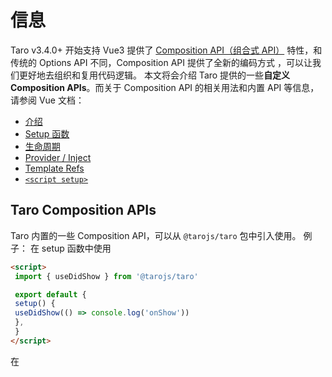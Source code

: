 # 信息
Taro v3.4.0+ 开始支持
Vue3 提供了 [Composition API（组合式 API）](https://v3.vuejs.org/guide/composition-api-introduction.html#why-composition-api) 特性，和传统的 Options API 不同，Composition API 提供了全新的编码方式 ，可以让我们更好地去组织和复用代码逻辑。
本文将会介绍 Taro 提供的一些**自定义 Composition APIs**。而关于 Composition API 的相关用法和内置 API 等信息，请参阅 Vue 文档：

- [介绍](https://v3.vuejs.org/guide/composition-api-introduction.html)
- [Setup 函数](https://v3.vuejs.org/guide/composition-api-setup.html)
- [生命周期](https://v3.vuejs.org/guide/composition-api-lifecycle-hooks.html)
- [Provider / Inject](https://v3.vuejs.org/guide/composition-api-provide-inject.html)
- [Template Refs](https://v3.vuejs.org/guide/composition-api-template-refs.html)
- [`<script setup>`](https://v3.vuejs.org/api/sfc-script-setup.html#basic-syntax)
## Taro Composition APIs[​](composition-api.html#taro-composition-apis)
Taro 内置的一些 Composition API，可以从 `@tarojs/taro` 包中引入使用。
例子：
在 setup 函数中使用
```html
<script>
 import { useDidShow } from '@tarojs/taro'

 export default {
 setup() {
 useDidShow(() => console.log('onShow'))
 },
 }
</script>
```
在 <script setup> 中使用
```html
<script setup>
 import { useDidShow } from '@tarojs/taro'

 useDidShow(() => console.log('onShow'))
</script>
```

### useRouter[​](composition-api.html#userouter)
等同于 `Taro.getCurrentInstance().router`。
示例代码
```jsx
// { path: '', params: { ... } }
const router = useRouter()
```

### useLoad[​](composition-api.html#useload)
信息
Taro v3.5.0+ 开始支持
等同于页面的 `onLoad` 生命周期钩子。
示例代码
```jsx
useLoad(() => {
 console.log('onLoad')
})
```

### useReady[​](composition-api.html#useready)
等同于页面的 `onReady` 生命周期钩子。
从此生命周期开始可以使用 `createCanvasContext` 或 `createSelectorQuery` 等 API 访问小程序渲染层的 DOM 节点。
示例代码
```js
useReady(() => {
 const query = wx.createSelectorQuery()
})
```

### useDidShow[​](composition-api.html#usedidshow)
页面显示/切入前台时触发。等同于 `onShow` 页面生命周期钩子。
示例代码
```jsx
useDidShow(() => {
 console.log('onShow')
})
```

### useDidHide[​](composition-api.html#usedidhide)
页面隐藏/切入后台时触发。等同于 `onHide` 页面生命周期钩子。
示例代码
```jsx
useDidHide(() => {
 console.log('onHide')
})
```

### useUnload[​](composition-api.html#useunload)
信息
Taro v3.5.0+ 开始支持
等同于页面的 `onUnload` 生命周期钩子。
示例代码
```jsx
useUnload(() => {
 console.log('onUnload')
})
```

### usePullDownRefresh[​](composition-api.html#usepulldownrefresh)
监听用户下拉动作。等同于 `onPullDownRefresh` 页面生命周期钩子。
示例代码
```jsx
usePullDownRefresh(() => {
 console.log('onPullDownRefresh')
})
```

### useReachBottom[​](composition-api.html#usereachbottom)
监听用户上拉触底事件。等同于 `onReachBottom` 页面生命周期钩子。
示例代码
```jsx
useReachBottom(() => {
 console.log('onReachBottom')
})
```

### usePageScroll[​](composition-api.html#usepagescroll)
监听用户滑动页面事件。等同于 `onPageScroll` 页面生命周期钩子。
示例代码
```jsx
usePageScroll((res) => {
 console.log(res.scrollTop)
})
```

### useResize[​](composition-api.html#useresize)
小程序屏幕旋转时触发。等同于 `onResize` 页面生命周期钩子。
示例代码
```jsx
useResize((res) => {
 console.log(res.size.windowWidth)
 console.log(res.size.windowHeight)
})
```

### useShareAppMessage[​](composition-api.html#useshareappmessage)
监听用户点击页面内转发按钮（Button 组件 openType='share'）或右上角菜单“转发”按钮的行为，并自定义转发内容。等同于 `onShareAppMessage` 页面生命周期钩子。
**使用时，必须为页面配置 `enableShareAppMessage: true`。（修改配置文件后请重新编译项目）**
page.vue
```html
<script setup>
 import { useShareAppMessage } from '@tarojs/taro'

 useShareAppMessage((res) => {
 if (res.from === 'button') {
 // 来自页面内转发按钮
 console.log(res.target)
 }
 return {
 title: '自定义转发标题',
 path: '/page/user?id=123',
 }
 })
</script>
```
page.config.js
```js
export default {
 enableShareAppMessage: true,
}
```

### useTabItemTap[​](composition-api.html#usetabitemtap)
点击 tab 时触发。等同于 `onTabItemTap` 页面生命周期钩子。
示例代码
```jsx
useTabItemTap((item) => {
 console.log(item.index)
 console.log(item.pagePath)
 console.log(item.text)
})
```

### useShareTimeline[​](composition-api.html#usesharetimeline)
监听右上角菜单“分享到朋友圈”按钮的行为，并自定义分享内容。等同于 `onShareTimeline` 页面生命周期钩子。
> 只有微信小程序支持，基础库 2.11.3 开始支持，本接口为 Beta 版本，暂只在 Android 平台支持

**使用时，必须为页面配置 `enableShareTimeline: true`。（修改配置文件后请重新编译项目）**
page.vue
```html
<script setup>
 import { useShareTimeline } from '@tarojs/taro'

 useShareTimeline(() => {
 console.log('onShareTimeline')
 })
</script>
```
page.config.js
```js
export default {
 enableShareTimeline: true,
}
```

### useAddToFavorites[​](composition-api.html#useaddtofavorites)
监听用户点击右上角菜单“收藏”按钮的行为，并自定义收藏内容。等同于 `onAddToFavorites` 页面生命周期钩子。
> 只有微信小程序支持，本接口为 Beta 版本，安卓 7.0.15 版本起支持，暂只在安卓平台支持

示例代码
```jsx
useAddToFavorites((res) => {
 // webview 页面返回 webviewUrl
 console.log('WebviewUrl: ', res.webviewUrl)
 return {
 title: '自定义标题',
 imageUrl: 'https://demo.png',
 query: 'name=xxx&age=xxx',
 }
})
```

### useSaveExitState[​](composition-api.html#usesaveexitstate)
信息
Taro v3.5.0+ 开始支持
每当小程序可能被销毁之前，页面回调函数 `onSaveExitState` 会被调用，可以进行[退出状态](https://developers.weixin.qq.com/miniprogram/dev/framework/runtime/operating-mechanism.html#_4-%E9%80%80%E5%87%BA%E7%8A%B6%E6%80%81)的保存。
> 只有微信小程序支持，基础库 2.7.4 开始支持。

示例代码
```jsx
useSaveExitState(() => {
 const exitState = { myDataField: 'myData' } // 需要保存的数据
 return {
 data: exitState,
 expireTimeStamp: Date.now() + 24 * 60 * 60 * 1000, // 超时时刻
 }
})
```

### useTitleClick[​](composition-api.html#usetitleclick)
> 只有支付宝小程序支持。等同于
`> onTitleClick
`> 页面生命周期钩子。

点击标题触发。
示例代码
```jsx
useTitleClick(() => console.log('onTitleClick'))
```

### useOptionMenuClick[​](composition-api.html#useoptionmenuclick)
> 只有支付宝小程序支持。等同于
`> onOptionMenuClick
`> 页面生命周期钩子。

点击导航栏额外图标触发。
示例代码
```jsx
useOptionMenuClick(() => console.log('onOptionMenuClick'))
```

### usePullIntercept[​](composition-api.html#usepullintercept)
> 只有支付宝小程序支持。等同于
`> onPullIntercept
`> 页面生命周期钩子。

下拉截断时触发。
示例代码
```jsx
usePullIntercept(() => console.log('onPullIntercept'))
```

- 

- 
- 
- 
- 
- 
- 
- 
- 
- 
- 
- 
- 
- 
- 
- 
- 
- 
-
